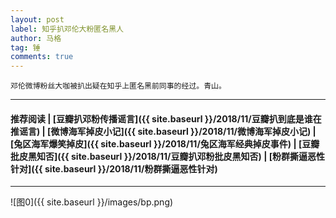 ```yaml
---
layout: post
label: 知乎扒邓伦大粉匿名黑人
author: 马格
tag: 锤
comments: true
---
```


    邓伦微博粉丝大咖被扒出疑在知乎上匿名黑前同事的经过。青山。

---
#### 推荐阅读 | [豆瓣扒邓粉传播谣言]({{ site.baseurl }}/2018/11/豆瓣扒到底是谁在推谣言) | [微博海军掉皮小记]({{ site.baseurl }}/2018/11/微博海军掉皮小记) | [兔区海军爆笑掉皮]({{ site.baseurl }}/2018/11/兔区海军经典掉皮事件) | [豆瓣批皮黑知否]({{ site.baseurl }}/2018/11/豆瓣扒邓粉批皮黑知否) | [粉群撕逼恶性针对]({{ site.baseurl }}/2018/11/粉群撕逼恶性针对)
---


![图0]({{ site.baseurl }}/images/bp.png)
